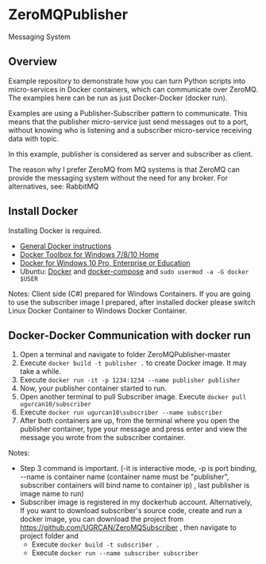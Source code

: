# ZeroMQPublisher
Messaging System

## Overview
Example repository to demonstrate how you can turn Python scripts into micro-services in Docker containers,
which can communicate over ZeroMQ. The examples here can be run as just Docker-Docker (docker run). 

Examples are using a Publisher-Subscriber pattern to communicate. This means that the publisher micro-service just send messages out to a port, without knowing who is listening and a subscriber micro-service receiving data with topic.

In this example, publisher is considered as server and subscriber as client. 

The reason why I prefer ZeroMQ from MQ systems is that ZeroMQ can provide the messaging system without the need for any broker. For alternatives, see: RabbitMQ

## Install Docker
  Installing Docker is required.

* [General Docker instructions](https://docs.docker.com/install/#supported-platforms)
* [Docker Toolbox for Windows 7/8/10 Home](https://docs.docker.com/toolbox/overview/)
* [Docker for Windows 10  Pro, Enterprise or Education](https://docs.docker.com/docker-for-windows/install/#what-to-know-before-you-install)
* Ubuntu: [Docker](https://docs.docker.com/install/linux/docker-ce/ubuntu/) and [docker-compose](https://docs.docker.com/compose/install/) and `sudo usermod -a -G docker $USER`

Notes:
Client side (C#) prepared for Windows Containers. If you are going to use the subscriber image I prepared, after installed docker please switch Linux Docker Container to Windows Docker Container.

 ## Docker-Docker Communication with docker run
 
 1. Open a terminal and navigate to folder ZeroMQPublisher-master
 2. Execute `docker build -t publisher .` to create Docker image. It may take a while.
 3. Execute `docker run -it -p 1234:1234 --name publisher publisher`
 4. Now, your publisher container started to run.
 5. Open another terminal to pull Subscriber image. Execute `docker pull ugurcan10/subscriber`
 6. Execute `docker run ugurcan10\subscriber --name subscriber`
 7. After both containers are up, from the terminal where you open the publisher container, type your message and press enter and view the message you wrote from the subscriber container.
 
 Notes:
 * Step 3 command is important. (-it is interactive mode, -p is port binding, --name is container name (container name must be "publisher", subscriber containers will bind name to container ip) , last publisher is image name to run)
 * Subscriber image is registered in my dockerhub account. Alternatively, If you want to download subscriber's source code, create and run a docker image, you can download the project from https://github.com/UGRCAN/ZeroMQSubscriber , then navigate to project folder and
   *  Execute  `docker build -t subscriber .` 
   * Execute `docker run --name subscriber subscriber`
